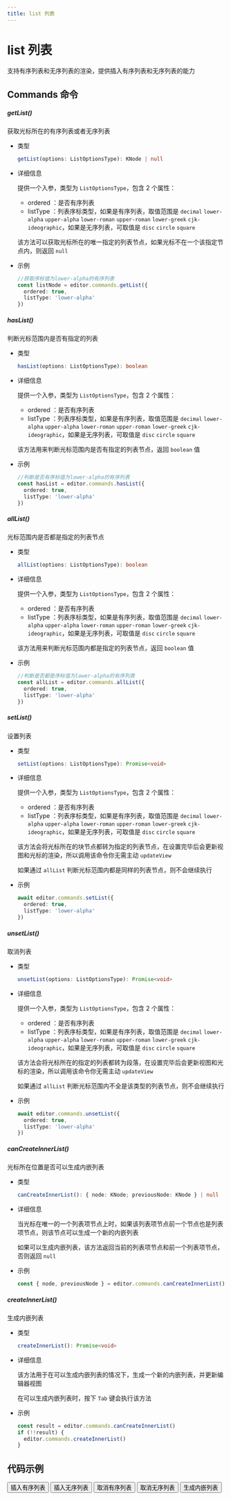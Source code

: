```yaml
---
title: list 列表
---
```


# list 列表

支持有序列表和无序列表的渲染，提供插入有序列表和无序列表的能力

## Commands 命令

##### getList()

获取光标所在的有序列表或者无序列表

- 类型

  ```ts
  getList(options: ListOptionsType): KNode | null
  ```

- 详细信息

  提供一个入参，类型为 `ListOptionsType`，包含 2 个属性：

  - ordered <Badge type="danger" text="boolean" />：是否有序列表
  - listType <Badge type="danger" text="OrderedListType | UnorderListType" />：列表序标类型，如果是有序列表，取值范围是 `decimal` `lower-alpha` `upper-alpha` `lower-roman` `upper-roman` `lower-greek` `cjk-ideographic`，如果是无序列表，可取值是 `disc` `circle` `square`

  该方法可以获取光标所在的唯一指定的列表节点，如果光标不在一个该指定节点内，则返回 `null`

- 示例

  ```ts
  //获取序标值为lower-alpha的有序列表
  const listNode = editor.commands.getList({
    ordered: true,
    listType: 'lower-alpha'
  })
  ```

##### hasList()

判断光标范围内是否有指定的列表

- 类型

  ```ts
  hasList(options: ListOptionsType): boolean
  ```

- 详细信息

  提供一个入参，类型为 `ListOptionsType`，包含 2 个属性：

  - ordered <Badge type="danger" text="boolean" />：是否有序列表
  - listType <Badge type="danger" text="OrderedListType | UnorderListType" />：列表序标类型，如果是有序列表，取值范围是 `decimal` `lower-alpha` `upper-alpha` `lower-roman` `upper-roman` `lower-greek` `cjk-ideographic`，如果是无序列表，可取值是 `disc` `circle` `square`

  该方法用来判断光标范围内是否有指定的列表节点，返回 `boolean` 值

- 示例

  ```ts
  //判断是否有序标值为lower-alpha的有序列表
  const hasList = editor.commands.hasList({
    ordered: true,
    listType: 'lower-alpha'
  })
  ```

##### allList()

光标范围内是否都是指定的列表节点

- 类型

  ```ts
  allList(options: ListOptionsType): boolean
  ```

- 详细信息

  提供一个入参，类型为 `ListOptionsType`，包含 2 个属性：

  - ordered <Badge type="danger" text="boolean" />：是否有序列表
  - listType <Badge type="danger" text="OrderedListType | UnorderListType" />：列表序标类型，如果是有序列表，取值范围是 `decimal` `lower-alpha` `upper-alpha` `lower-roman` `upper-roman` `lower-greek` `cjk-ideographic`，如果是无序列表，可取值是 `disc` `circle` `square`

  该方法用来判断光标范围内都是指定的列表节点，返回 `boolean` 值

- 示例

  ```ts
  //判断是否都是序标值为lower-alpha的有序列表
  const allList = editor.commands.allList({
    ordered: true,
    listType: 'lower-alpha'
  })
  ```

##### setList()

设置列表

- 类型

  ```ts
  setList(options: ListOptionsType): Promise<void>
  ```

- 详细信息

  提供一个入参，类型为 `ListOptionsType`，包含 2 个属性：

  - ordered <Badge type="danger" text="boolean" />：是否有序列表
  - listType <Badge type="danger" text="OrderedListType | UnorderListType" />：列表序标类型，如果是有序列表，取值范围是 `decimal` `lower-alpha` `upper-alpha` `lower-roman` `upper-roman` `lower-greek` `cjk-ideographic`，如果是无序列表，可取值是 `disc` `circle` `square`

  该方法会将光标所在的块节点都转为指定的列表节点，在设置完毕后会更新视图和光标的渲染，所以调用该命令你无需主动 `updateView`

  如果通过 `allList` 判断光标范围内都是同样的列表节点，则不会继续执行

- 示例

  ```ts
  await editor.commands.setList({
    ordered: true,
    listType: 'lower-alpha'
  })
  ```

##### unsetList()

取消列表

- 类型

  ```ts
  unsetList(options: ListOptionsType): Promise<void>
  ```

- 详细信息

  提供一个入参，类型为 `ListOptionsType`，包含 2 个属性：

  - ordered <Badge type="danger" text="boolean" />：是否有序列表
  - listType <Badge type="danger" text="OrderedListType | UnorderListType" />：列表序标类型，如果是有序列表，取值范围是 `decimal` `lower-alpha` `upper-alpha` `lower-roman` `upper-roman` `lower-greek` `cjk-ideographic`，如果是无序列表，可取值是 `disc` `circle` `square`

  该方法会将光标所在的指定的列表都转为段落，在设置完毕后会更新视图和光标的渲染，所以调用该命令你无需主动 `updateView`

  如果通过 `allList` 判断光标范围内不全是该类型的列表节点，则不会继续执行

- 示例

  ```ts
  await editor.commands.unsetList({
    ordered: true,
    listType: 'lower-alpha'
  })
  ```

##### canCreateInnerList()

光标所在位置是否可以生成内嵌列表

- 类型

  ```ts
  canCreateInnerList(): { node: KNode; previousNode: KNode } | null
  ```

- 详细信息

  当光标在唯一的一个列表项节点上时，如果该列表项节点前一个节点也是列表项节点，则该节点可以生成一个新的内嵌列表

  如果可以生成内嵌列表，该方法返回当前的列表项节点和前一个列表项节点，否则返回 `null`

- 示例

  ```ts
  const { node, previousNode } = editor.commands.canCreateInnerList()
  ```

##### createInnerList()

生成内嵌列表

- 类型

  ```ts
  createInnerList(): Promise<void>
  ```

- 详细信息

  该方法用于在可以生成内嵌列表的情况下，生成一个新的内嵌列表，并更新编辑器视图

  在可以生成内嵌列表时，按下 `Tab` 键会执行该方法

- 示例

  ```ts
  const result = editor.commands.canCreateInnerList()
  if (!!result) {
    editor.commands.createInnerList()
  }
  ```

## 代码示例

<div style="margin:0 0 10px 0">
  <button class="demo-button" @click="editor?.commands.setList({ ordered: true })">插入有序列表</button>
  <button class="demo-button" @click="editor?.commands.setList({ ordered: false })">插入无序列表</button>
  <button class="demo-button" @click="editor?.commands.unsetList({ ordered: true })">取消有序列表</button>
  <button class="demo-button" @click="editor?.commands.unsetList({ ordered: false })">取消无序列表</button>
  <button class="demo-button" @click="editor?.commands.createInnerList()">生成内嵌列表</button>
</div>
<div ref="editorRef" style="width:100%;height:200px;"></div>

<script lang="ts" setup>
  import { useData } from 'vitepress'
  import { onMounted, watch, ref, onBeforeUnmount } from "vue"
  import { Editor } from "../../../lib/kaitify-core.es.js"

  const { isDark } = useData()
  const editorRef = ref<HtmlElement | undefined>()
  const editor = ref<Editor | undefined>()

  onMounted(async ()=>{
    editor.value = await Editor.configure({
      el: editorRef.value,
      value: '我是一段文本，我是一段文本，我是一段文本，我是一段文本，我是一段文本，我是一段文本，我是一段文本，我是一段文本',
      dark: isDark.value,
      placeholder:'请输入正文...'
    })
  })

  onBeforeUnmount(()=>{
    editor.value?.destroy()
  })

  watch(()=>isDark.value,newVal=>{
    if(editor.value){
        editor.value.setDark(isDark.value)
    }
  })
</script>
